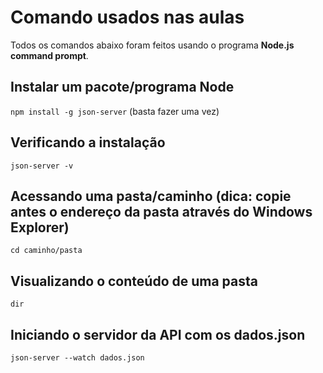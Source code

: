 # Comando usados nas aulas

Todos os comandos abaixo foram feitos usando o programa **Node.js command prompt**.

## Instalar um pacote/programa Node
`npm install -g json-server` (basta fazer uma vez)

## Verificando a instalação
`json-server -v`

## Acessando uma pasta/caminho (dica: copie antes o endereço da pasta através do Windows Explorer)
`cd caminho/pasta`

## Visualizando o conteúdo de uma pasta
`dir`

## Iniciando o servidor da API com os dados.json
`json-server --watch dados.json`

